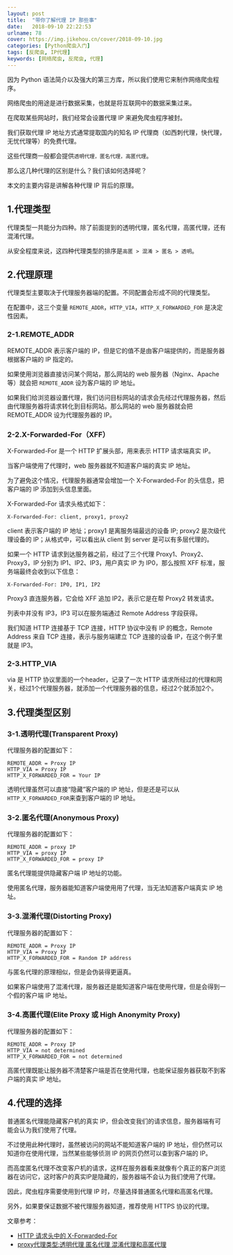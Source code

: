 ```yaml
---
layout: post
title:  "带你了解代理 IP 那些事"
date:   2018-09-10 22:22:53
urlname: 78
cover: https://img.jikehou.cn/cover/2018-09-10.jpg
categories: [Python爬虫入门]
tags: [反爬虫, IP代理]
keywords: [网络爬虫, 反爬虫, 代理]
---
```

因为 Python 语法简介以及强大的第三方库，所以我们使用它来制作网络爬虫程序。

网络爬虫的用途是进行数据采集，也就是将互联网中的数据采集过来。

在爬取某些网站时，我们经常会设置代理 IP 来避免爬虫程序被封。

我们获取代理 IP 地址方式通常提取国内的知名 IP 代理商（如西刺代理，快代理，无忧代理等）的免费代理。

这些代理商一般都会提供`透明代理，匿名代理，高匿代理`。

那么这几种代理的区别是什么？我们该如何选择呢？

本文的主要内容是讲解各种代理 IP 背后的原理。
<!-- more -->
## 1.代理类型
代理类型一共能分为四种。除了前面提到的透明代理，匿名代理，高匿代理，还有混淆代理。

从安全程度来说，这四种代理类型的排序是`高匿 > 混淆 > 匿名 > 透明`。

## 2.代理原理
代理类型主要取决于代理服务器端的配置。不同配置会形成不同的代理类型。

在配置中，这三个变量 `REMOTE_ADDR`，`HTTP_VIA`，`HTTP_X_FORWARDED_FOR` 是决定性因素。

### 2-1.REMOTE_ADDR
REMOTE_ADDR 表示客户端的 IP，但是它的值不是由客户端提供的，而是服务器根据客户端的 IP 指定的。

如果使用浏览器直接访问某个网站，那么网站的 web 服务器（Nginx、Apache等）就会把 `REMOTE_ADDR` 设为客户端的 IP 地址。

如果我们给浏览器设置代理，我们访问目标网站的请求会先经过代理服务器，然后由代理服务器将请求转化到目标网站。那么网站的 web 服务器就会把 REMOTE_ADDR 设为代理服务器的 IP。

### 2-2.X-Forwarded-For（XFF）
X-Forwarded-For 是一个 HTTP 扩展头部，用来表示 HTTP 请求端真实 IP。

当客户端使用了代理时，web 服务器就不知道客户端的真实 IP 地址。

为了避免这个情况，代理服务器通常会增加一个 X-Forwarded-For 的头信息，把客户端的 IP 添加到头信息里面。

X-Forwarded-For 请求头格式如下：
```
X-Forwarded-For: client, proxy1, proxy2
```

client 表示客户端的 IP 地址；proxy1 是离服务端最远的设备 IP; proxy2 是次级代理设备的 IP；从格式中，可以看出从 client 到 server 是可以有多层代理的。

如果一个 HTTP 请求到达服务器之前，经过了三个代理 Proxy1、Proxy2、Proxy3，IP 分别为 IP1、IP2、IP3，用户真实 IP 为 IP0，那么按照 XFF 标准，服务端最终会收到以下信息：

```
X-Forwarded-For: IP0, IP1, IP2
```

Proxy3 直连服务器，它会给 XFF 追加 IP2，表示它是在帮 Proxy2 转发请求。

列表中并没有 IP3，IP3 可以在服务端通过 Remote Address 字段获得。

我们知道 HTTP 连接基于 TCP 连接，HTTP 协议中没有 IP 的概念，Remote Address 来自 TCP 连接，表示与服务端建立 TCP 连接的设备 IP，在这个例子里就是 IP3。

### 2-3.HTTP_VIA
via 是 HTTP 协议里面的一个header，记录了一次 HTTP 请求所经过的代理和网关，经过1个代理服务器，就添加一个代理服务器的信息，经过2个就添加2个。

## 3.代理类型区别

### 3-1.透明代理(Transparent Proxy)
代理服务器的配置如下：
```
REMOTE_ADDR = Proxy IP
HTTP_VIA = Proxy IP
HTTP_X_FORWARDED_FOR = Your IP
```

透明代理虽然可以直接“隐藏”客户端的 IP 地址，但是还是可以从`HTTP_X_FORWARDED_FOR`来查到客户端的 IP 地址。

### 3-2.匿名代理(Anonymous Proxy)
代理服务器的配置如下：
```
REMOTE_ADDR = proxy IP
HTTP_VIA = proxy IP
HTTP_X_FORWARDED_FOR = proxy IP
```
匿名代理能提供隐藏客户端 IP 地址的功能。

使用匿名代理，服务器能知道客户端使用用了代理，当无法知道客户端真实 IP 地址。

### 3-3.混淆代理(Distorting Proxy)
代理服务器的配置如下：
```
REMOTE_ADDR = Proxy IP
HTTP_VIA = Proxy IP
HTTP_X_FORWARDED_FOR = Random IP address
```
与匿名代理的原理相似，但是会伪装得更逼真。

如果客户端使用了混淆代理，服务器还是能知道客户端在使用代理，但是会得到一个假的客户端 IP 地址。

### 3-4.高匿代理(Elite  Proxy 或 High Anonymity Proxy)
代理服务器的配置如下：
```
REMOTE_ADDR = Proxy IP
HTTP_VIA = not determined
HTTP_X_FORWARDED_FOR = not determined
```

高匿代理既能让服务器不清楚客户端是否在使用代理，也能保证服务器获取不到客户端的真实 IP 地址。

## 4.代理的选择

普通匿名代理能隐藏客户机的真实 IP，但会改变我们的请求信息，服务器端有可能会认为我们使用了代理。

不过使用此种代理时，虽然被访问的网站不能知道客户端的 IP 地址，但仍然可以知道你在使用代理，当然某些能够侦测 IP 的网页仍然可以查到客户端的 IP。

而高度匿名代理不改变客户机的请求，这样在服务器看来就像有个真正的客户浏览器在访问它，这时客户的真实IP是隐藏的，服务器端不会认为我们使用了代理。

因此，爬虫程序需要使用到代理 IP 时，尽量选择普通匿名代理和高匿名代理。

另外，如果要保证数据不被代理服务器知道，推荐使用 HTTPS 协议的代理。

文章参考：
- [HTTP 请求头中的 X-Forwarded-For](http://gohom.win/2016/01/20/proxy-type/)
- [proxy代理类型:透明代理 匿名代理 混淆代理和高匿代理](https://imququ.com/post/x-forwarded-for-header-in-http.html)